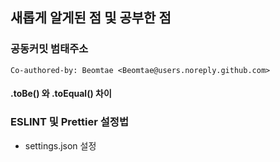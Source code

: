## 새롭게 알게된 점 및 공부한 점

### 공동커밋 범태주소

`Co-authored-by: Beomtae <Beomtae@users.noreply.github.com>`

#### .toBe() 와 .toEqual() 차이

### ESLINT 및 Prettier 설정법

- settings.json 설정
